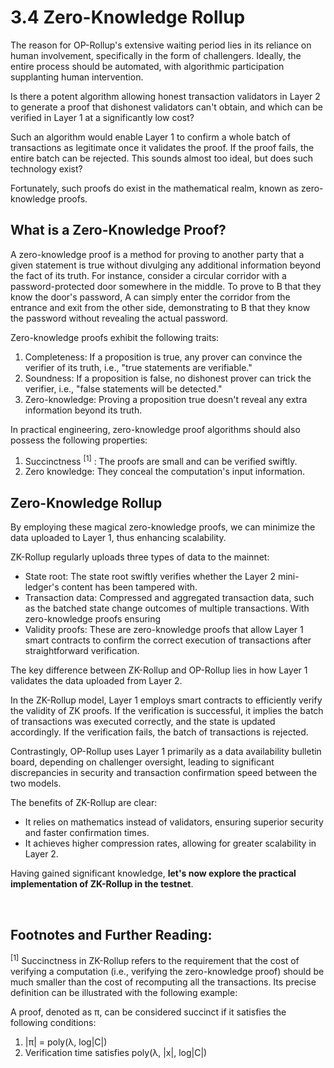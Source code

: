 # 3.4 Zero-Knowledge Rollup

The reason for OP-Rollup's extensive waiting period lies in its reliance on human involvement, specifically in the form of challengers. Ideally, the entire process should be automated, with algorithmic participation supplanting human intervention.

Is there a potent algorithm allowing honest transaction validators in Layer 2 to generate a proof that dishonest validators can't obtain, and which can be verified in Layer 1 at a significantly low cost?

Such an algorithm would enable Layer 1 to confirm a whole batch of transactions as legitimate once it validates the proof. If the proof fails, the entire batch can be rejected. This sounds almost too ideal, but does such technology exist?

Fortunately, such proofs do exist in the mathematical realm, known as zero-knowledge proofs.

## What is a Zero-Knowledge Proof?

A zero-knowledge proof is a method for proving to another party that a given statement is true without divulging any additional information beyond the fact of its truth. For instance, consider a circular corridor with a password-protected door somewhere in the middle. To prove to B that they know the door's password, A can simply enter the corridor from the entrance and exit from the other side, demonstrating to B that they know the password without revealing the actual password.

<MdxImg src="/assets/3.4.1.png" width="600px" alt="Zero Knowledge Proof.gif" />

Zero-knowledge proofs exhibit the following traits:

1. Completeness: If a proposition is true, any prover can convince the verifier of its truth, i.e., "true statements are verifiable."
2. Soundness: If a proposition is false, no dishonest prover can trick the verifier, i.e., "false statements will be detected."
3. Zero-knowledge: Proving a proposition true doesn't reveal any extra information beyond its truth.

In practical engineering, zero-knowledge proof algorithms should also possess the following properties:

1. Succinctness <sup>[1]</sup> : The proofs are small and can be verified swiftly.
2. Zero knowledge: They conceal the computation's input information.

## Zero-Knowledge Rollup

By employing these magical zero-knowledge proofs, we can minimize the data uploaded to Layer 1, thus enhancing scalability.

ZK-Rollup regularly uploads three types of data to the mainnet:

- State root: The state root swiftly verifies whether the Layer 2 mini-ledger's content has been tampered with.
- Transaction data: Compressed and aggregated transaction data, such as the batched state change outcomes of multiple transactions. With zero-knowledge proofs ensuring 
- Validity proofs: These are zero-knowledge proofs that allow Layer 1 smart contracts to confirm the correct execution of transactions after straightforward verification.

<MdxImg src="/assets/3.4.2.gif" width="600px" alt="ZK-Rollup Chain.gif" />

The key difference between ZK-Rollup and OP-Rollup lies in how Layer 1 validates the data uploaded from Layer 2.

In the ZK-Rollup model, Layer 1 employs smart contracts to efficiently verify the validity of ZK proofs. If the verification is successful, it implies the batch of transactions was executed correctly, and the state is updated accordingly. If the verification fails, the batch of transactions is rejected.

Contrastingly, OP-Rollup uses Layer 1 primarily as a data availability bulletin board, depending on challenger oversight, leading to significant discrepancies in security and transaction confirmation speed between the two models.

The benefits of ZK-Rollup are clear:

- It relies on mathematics instead of validators, ensuring superior security and faster confirmation times.
- It achieves higher compression rates, allowing for greater scalability in Layer 2.

Having gained significant knowledge, **let's now explore the practical implementation of ZK-Rollup in the testnet**.

&nbsp; 
## Footnotes and Further Reading:

<sup>[1]</sup> Succinctness in ZK-Rollup refers to the requirement that the cost of verifying a computation (i.e., verifying the zero-knowledge proof) should be much smaller than the cost of recomputing all the transactions. Its precise definition can be illustrated with the following example:

A proof, denoted as π, can be considered succinct if it satisfies the following conditions:

1. |π| = poly(λ, log|C|)
2. Verification time satisfies poly(λ, |x|, log|C|)

<GithubAvatar owner='lxdao-official' repo='myfirstlayer2-frontend' path='mdx/en/3.4-zero-knowledge-rollup.md' />

<EditChapter url='https://github.com/lxdao-official/myfirstlayer2-frontend/blob/main/mdx/en/3.4-zero-knowledge-rollup.md' />

